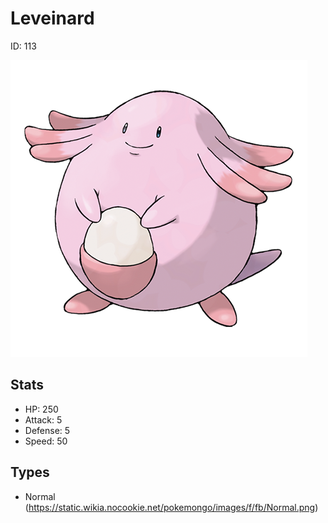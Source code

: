# Leveinard


ID: 113

![](https://raw.githubusercontent.com/PokeAPI/sprites/master/sprites/pokemon/other/official-artwork/113.png "Leveinard")

## Stats


 - HP: 250
 - Attack: 5
 - Defense: 5
 - Speed: 50

## Types


 - Normal (https://static.wikia.nocookie.net/pokemongo/images/f/fb/Normal.png)

